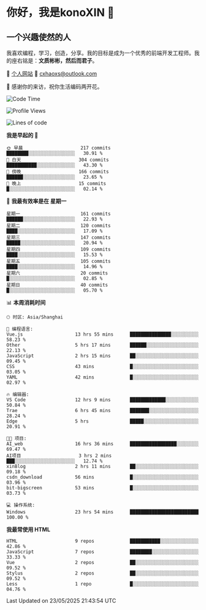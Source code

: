 <!--
**konoXIN/konoXIN** is a ✨ _special_ ✨ repository because its `README.md` (this file) appears on your GitHub profile.

Here are some ideas to get you started:

- 🔭 I’m currently working on ...
- 🌱 I’m currently learning ...
- 👯 I’m looking to collaborate on ...
- 🤔 I’m looking for help with ...
- 💬 Ask me about ...
- 📫 How to reach me: ...
- 😄 Pronouns: ...
- ⚡ Fun fact: ...
-->
# 你好，我是konoXIN 👋
## 一个兴趣使然的人

我喜欢编程，学习，创造，分享。我的目标是成为一个优秀的前端开发工程师。我的座右铭是：**文质彬彬，然后而君子**。

📄 [个人网站](https://www.konoxin.top/)  📮 cxhaoxs@outlook.com
    
👋 感谢你的来访，祝你生活编码两开花。
 <!--START_SECTION:waka-->
![Code Time](http://img.shields.io/badge/Code%20Time-2%2C193%20hrs%2042%20mins-blue)

![Profile Views](http://img.shields.io/badge/%E4%B8%AA%E4%BA%BA%E8%B5%84%E6%96%99%E8%A7%82%E7%9C%8B%E6%AC%A1%E6%95%B0-0-blue)

![Lines of code](https://img.shields.io/badge/%E4%BB%8E%E3%80%8CHello%20World%E3%80%8D%E8%B5%B7%E6%88%91%E5%B7%B2%E7%BB%8F%E5%86%99%E4%BA%86-318.2%20thousand%20%E8%A1%8C%E4%BB%A3%E7%A0%81-blue)

**我是早起的 🐤** 

```text
🌞 早晨                     217 commits         ████████░░░░░░░░░░░░░░░░░   30.91 % 
🌆 白天                     304 commits         ███████████░░░░░░░░░░░░░░   43.30 % 
🌃 傍晚                     166 commits         ██████░░░░░░░░░░░░░░░░░░░   23.65 % 
🌙 晚上                     15 commits          █░░░░░░░░░░░░░░░░░░░░░░░░   02.14 % 
```
📅 **我最有效率是在 星期一** 

```text
星期一                      161 commits         ██████░░░░░░░░░░░░░░░░░░░   22.93 % 
星期二                      120 commits         ████░░░░░░░░░░░░░░░░░░░░░   17.09 % 
星期三                      147 commits         █████░░░░░░░░░░░░░░░░░░░░   20.94 % 
星期四                      109 commits         ████░░░░░░░░░░░░░░░░░░░░░   15.53 % 
星期五                      105 commits         ████░░░░░░░░░░░░░░░░░░░░░   14.96 % 
星期六                      20 commits          █░░░░░░░░░░░░░░░░░░░░░░░░   02.85 % 
星期日                      40 commits          █░░░░░░░░░░░░░░░░░░░░░░░░   05.70 % 
```


📊 **本周消耗时间** 

```text
🕑︎ 时区: Asia/Shanghai

💬 编程语言: 
Vue.js                   13 hrs 55 mins      ███████████████░░░░░░░░░░   58.23 % 
Other                    5 hrs 17 mins       ██████░░░░░░░░░░░░░░░░░░░   22.13 % 
JavaScript               2 hrs 15 mins       ██░░░░░░░░░░░░░░░░░░░░░░░   09.45 % 
CSS                      43 mins             █░░░░░░░░░░░░░░░░░░░░░░░░   03.05 % 
YAML                     42 mins             █░░░░░░░░░░░░░░░░░░░░░░░░   02.97 % 

🔥 编辑器: 
VS Code                  12 hrs 9 mins       █████████████░░░░░░░░░░░░   50.84 % 
Trae                     6 hrs 45 mins       ███████░░░░░░░░░░░░░░░░░░   28.24 % 
Edge                     5 hrs               █████░░░░░░░░░░░░░░░░░░░░   20.91 % 

🐱‍💻 项目: 
AI_web                   16 hrs 36 mins      █████████████████░░░░░░░░   69.47 % 
AI项目                     3 hrs 2 mins        ███░░░░░░░░░░░░░░░░░░░░░░   12.74 % 
xinBlog                  2 hrs 11 mins       ██░░░░░░░░░░░░░░░░░░░░░░░   09.18 % 
csdn_download            56 mins             █░░░░░░░░░░░░░░░░░░░░░░░░   03.96 % 
bit-bigscreen            53 mins             █░░░░░░░░░░░░░░░░░░░░░░░░   03.73 % 

💻 操作系统: 
Windows                  23 hrs 54 mins      █████████████████████████   100.00 % 
```

**我最常使用 HTML** 

```text
HTML                     9 repos             ███████████░░░░░░░░░░░░░░   42.86 % 
JavaScript               7 repos             ████████░░░░░░░░░░░░░░░░░   33.33 % 
Vue                      2 repos             ██░░░░░░░░░░░░░░░░░░░░░░░   09.52 % 
Stylus                   2 repos             ██░░░░░░░░░░░░░░░░░░░░░░░   09.52 % 
Less                     1 repo              █░░░░░░░░░░░░░░░░░░░░░░░░   04.76 % 
```




 Last Updated on 23/05/2025 21:43:54 UTC
<!--END_SECTION:waka-->
